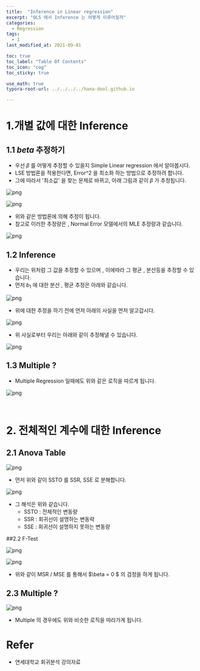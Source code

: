 ```yaml
---
title:  "Inference in Linear regression"
excerpt: "OLS 에서 Inference 는 어떻게 이루어질까"
categories:
  - Regression
tags:
  - 1
last_modified_at: 2021-09-01

toc: true
toc_label: "Table Of Contents"
toc_icon: "cog"
toc_sticky: true

use_math: true
typora-root-url: ../../../../hana-dool.github.io

---
```


# 1.개별 값에 대한 Inference 

## 1.1 $beta$ 추정하기

- 우선 $\beta$ 를 어떻게 추정할 수 있을지 Simple Linear regression 에서 알아봅시다.
- LSE 방법론을 적용한다면, Error^2 을 최소화 하는 방법으로 추정하려 합니다.
- 그에 따라서 '최소값' 을 찾는 문제로 바뀌고, 아래 그림과 같이 $\beta$ 가 추정됩니다. 

![png](/assets/images/Stat/50_1.png)

![png](/assets/images/Stat/50_2.png)

- 위와 같은 방법론에 의해 추정이 됩니다. 
- 참고로 이러한 추정량은 , Normal Error 모델에서의 MLE 추정량과 같습니다. 

![png](/assets/images/Stat/50_3.png)

## 1.2 Inference

- 우리는 위처럼 그 값을 추정할 수 있으며 , 이에따라 그 평균 , 분산등을 추정할 수 있습니다.
- 먼저 $b_1$ 에 대한 분산 , 평균 추정은 아래와 같습니다. 

![png](/assets/images/Stat/50_4.png)

- 위에 대한 추정을 하기 전에 먼저 아래의 사실을 먼저 알고갑시다.

![png](/assets/images/Stat/50_6.png)

- 위 사실로부터 우리는 아래와 같이 추정해낼 수 있습니다.

![png](/assets/images/Stat/50_5.png)

## 1.3 Multiple ? 

- Multiple Regression 일때에도 위와 같은 로직을 따르게 됩니다. 

![png](/assets/images/Stat/50_7.png)

<br>

# 2. 전체적인 계수에 대한 Inference

## 2.1 Anova Table

![png](/assets/images/Stat/50_8.png)

- 먼저 위와 같이 SSTO 를 SSR, SSE 로 분해합니다.

![png](/assets/images/Stat/50_9.png)

- 그 해석은 위와 같습니다.
  - SSTO : 전체적인 변동량
  - SSR : 회귀선이 설명하는 변동략
  - SSE : 회귀선이 설명하지 못하는 변동량

##2.2 F-Test 

![png](/assets/images/Stat/50_10.png)

![png](/assets/images/Stat/50_11.png)

- 위와 같이 MSR / MSE 를 통해서 $\beta = 0 $ 의 검정을 하게 됩니다. 

## 2.3 Multiple ? 

![png](/assets/images/Stat/50_12.png)

- Multiple 의 경우에도 위와 비슷한 로직을 따라가게 됩니다.

# Refer 

- 연세대학교 회귀분석 강의자료
